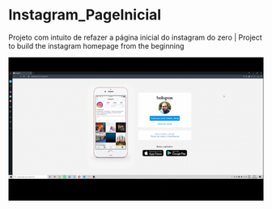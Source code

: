 # Instagram_PageInicial
Projeto com intuito de refazer a página inicial do instagram do zero |  Project to build the instagram homepage from the beginning


![Página inicial do Instagram](img/2021-02-19%2000-14-18%20(3).gif)
